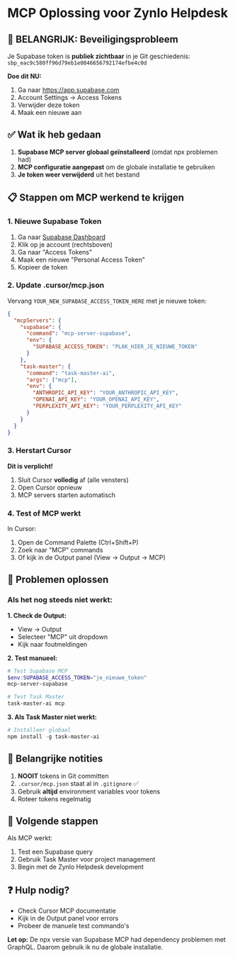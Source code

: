 # MCP Oplossing voor Zynlo Helpdesk

## 🚨 BELANGRIJK: Beveiligingsprobleem

Je Supabase token is **publiek zichtbaar** in je Git geschiedenis:
`sbp_eac9c580ff96d79eb1e0046656792174efbe4c0d`

**Doe dit NU:**

1. Ga naar https://app.supabase.com
2. Account Settings → Access Tokens
3. Verwijder deze token
4. Maak een nieuwe aan

## ✅ Wat ik heb gedaan

1. **Supabase MCP server globaal geïnstalleerd** (omdat npx problemen had)
2. **MCP configuratie aangepast** om de globale installatie te gebruiken
3. **Je token weer verwijderd** uit het bestand

## 📋 Stappen om MCP werkend te krijgen

### 1. Nieuwe Supabase Token

1. Ga naar [Supabase Dashboard](https://app.supabase.com)
2. Klik op je account (rechtsboven)
3. Ga naar "Access Tokens"
4. Maak een nieuwe "Personal Access Token"
5. Kopieer de token

### 2. Update .cursor/mcp.json

Vervang `YOUR_NEW_SUPABASE_ACCESS_TOKEN_HERE` met je nieuwe token:

```json
{
  "mcpServers": {
    "supabase": {
      "command": "mcp-server-supabase",
      "env": {
        "SUPABASE_ACCESS_TOKEN": "PLAK_HIER_JE_NIEUWE_TOKEN"
      }
    },
    "task-master": {
      "command": "task-master-ai",
      "args": ["mcp"],
      "env": {
        "ANTHROPIC_API_KEY": "YOUR_ANTHROPIC_API_KEY",
        "OPENAI_API_KEY": "YOUR_OPENAI_API_KEY",
        "PERPLEXITY_API_KEY": "YOUR_PERPLEXITY_API_KEY"
      }
    }
  }
}
```

### 3. Herstart Cursor

**Dit is verplicht!**

1. Sluit Cursor **volledig** af (alle vensters)
2. Open Cursor opnieuw
3. MCP servers starten automatisch

### 4. Test of MCP werkt

In Cursor:

1. Open de Command Palette (Ctrl+Shift+P)
2. Zoek naar "MCP" commands
3. Of kijk in de Output panel (View → Output → MCP)

## 🔧 Problemen oplossen

### Als het nog steeds niet werkt:

**1. Check de Output:**

- View → Output
- Selecteer "MCP" uit dropdown
- Kijk naar foutmeldingen

**2. Test manueel:**

```powershell
# Test Supabase MCP
$env:SUPABASE_ACCESS_TOKEN="je_nieuwe_token"
mcp-server-supabase

# Test Task Master
task-master-ai mcp
```

**3. Als Task Master niet werkt:**

```powershell
# Installeer globaal
npm install -g task-master-ai
```

## 📝 Belangrijke notities

1. **NOOIT** tokens in Git committen
2. `.cursor/mcp.json` staat al in `.gitignore` ✅
3. Gebruik **altijd** environment variables voor tokens
4. Roteer tokens regelmatig

## 🚀 Volgende stappen

Als MCP werkt:

1. Test een Supabase query
2. Gebruik Task Master voor project management
3. Begin met de Zynlo Helpdesk development

## ❓ Hulp nodig?

- Check Cursor MCP documentatie
- Kijk in de Output panel voor errors
- Probeer de manuele test commando's

**Let op:** De npx versie van Supabase MCP had dependency problemen met GraphQL. Daarom gebruik ik nu de globale installatie.
